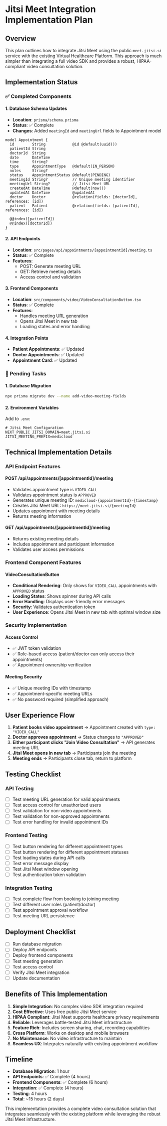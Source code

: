 # Jitsi Meet Integration Implementation Plan

## Overview

This plan outlines how to integrate Jitsi Meet using the public `meet.jitsi.si` service with the existing Virtual Healthcare Platform. This approach is much simpler than integrating a full video SDK and provides a robust, HIPAA-compliant video consultation solution.

## Implementation Status

### ✅ Completed Components

#### 1. Database Schema Updates
- **Location**: `prisma/schema.prisma`
- **Status**: ✅ Complete
- **Changes**: Added `meetingId` and `meetingUrl` fields to Appointment model

```prisma
model Appointment {
  id        String            @id @default(uuid())
  patientId String
  doctorId  String
  date      DateTime
  time      String?
  type      AppointmentType   @default(IN_PERSON)
  notes     String?
  status    AppointmentStatus @default(PENDING)
  meetingId String?           // Unique meeting identifier
  meetingUrl String?          // Jitsi Meet URL
  createdAt DateTime          @default(now())
  updatedAt DateTime          @updatedAt
  doctor    Doctor            @relation(fields: [doctorId], references: [id])
  patient   Patient           @relation(fields: [patientId], references: [id])

  @@index([patientId])
  @@index([doctorId])
}
```

#### 2. API Endpoints
- **Location**: `src/pages/api/appointments/[appointmentId]/meeting.ts`
- **Status**: ✅ Complete
- **Features**: 
  - POST: Generate meeting URL
  - GET: Retrieve meeting details
  - Access control and validation

#### 3. Frontend Components
- **Location**: `src/components/video/VideoConsultationButton.tsx`
- **Status**: ✅ Complete
- **Features**: 
  - Handles meeting URL generation
  - Opens Jitsi Meet in new tab
  - Loading states and error handling

#### 4. Integration Points
- **Patient Appointments**: ✅ Updated
- **Doctor Appointments**: ✅ Updated  
- **Appointment Card**: ✅ Updated

### 🔄 Pending Tasks

#### 1. Database Migration
```bash
npx prisma migrate dev --name add-video-meeting-fields
```

#### 2. Environment Variables
Add to `.env`:
```env
# Jitsi Meet Configuration
NEXT_PUBLIC_JITSI_DOMAIN=meet.jitsi.si
JITSI_MEETING_PREFIX=medicloud
```

## Technical Implementation Details

### API Endpoint Features

#### POST /api/appointments/[appointmentId]/meeting
- Validates appointment type is `VIDEO_CALL`
- Validates appointment status is `APPROVED`
- Generates unique meeting ID: `medicloud-{appointmentId}-{timestamp}`
- Creates Jitsi Meet URL: `https://meet.jitsi.si/{meetingId}`
- Updates appointment with meeting details
- Returns meeting information

#### GET /api/appointments/[appointmentId]/meeting
- Returns existing meeting details
- Includes appointment and participant information
- Validates user access permissions

### Frontend Component Features

#### VideoConsultationButton
- **Conditional Rendering**: Only shows for `VIDEO_CALL` appointments with `APPROVED` status
- **Loading States**: Shows spinner during API calls
- **Error Handling**: Displays user-friendly error messages
- **Security**: Validates authentication token
- **User Experience**: Opens Jitsi Meet in new tab with optimal window size

### Security Implementation

#### Access Control
- ✅ JWT token validation
- ✅ Role-based access (patient/doctor can only access their appointments)
- ✅ Appointment ownership verification

#### Meeting Security
- ✅ Unique meeting IDs with timestamp
- ✅ Appointment-specific meeting URLs
- ✅ No password required (simplified approach)

## User Experience Flow

1. **Patient books video appointment** → Appointment created with `type: "VIDEO_CALL"`
2. **Doctor approves appointment** → Status changes to `"APPROVED"`
3. **Either participant clicks "Join Video Consultation"** → API generates meeting URL
4. **Jitsi Meet opens in new tab** → Participants join the meeting
5. **Meeting ends** → Participants close tab, return to platform

## Testing Checklist

### API Testing
- [ ] Test meeting URL generation for valid appointments
- [ ] Test access control for unauthorized users
- [ ] Test validation for non-video appointments
- [ ] Test validation for non-approved appointments
- [ ] Test error handling for invalid appointment IDs

### Frontend Testing
- [ ] Test button rendering for different appointment types
- [ ] Test button rendering for different appointment statuses
- [ ] Test loading states during API calls
- [ ] Test error message display
- [ ] Test Jitsi Meet window opening
- [ ] Test authentication token validation

### Integration Testing
- [ ] Test complete flow from booking to joining meeting
- [ ] Test different user roles (patient/doctor)
- [ ] Test appointment approval workflow
- [ ] Test meeting URL persistence

## Deployment Checklist

- [ ] Run database migration
- [ ] Deploy API endpoints
- [ ] Deploy frontend components
- [ ] Test meeting generation
- [ ] Test access control
- [ ] Verify Jitsi Meet integration
- [ ] Update documentation

## Benefits of This Implementation

1. **Simple Integration**: No complex video SDK integration required
2. **Cost Effective**: Uses free public Jitsi Meet service
3. **HIPAA Compliant**: Jitsi Meet supports healthcare privacy requirements
4. **Reliable**: Leverages battle-tested Jitsi Meet infrastructure
5. **Feature Rich**: Includes screen sharing, chat, recording capabilities
6. **Cross Platform**: Works on desktop and mobile browsers
7. **No Maintenance**: No video infrastructure to maintain
8. **Seamless UX**: Integrates naturally with existing appointment workflow

## Timeline

- **Database Migration**: 1 hour
- **API Endpoints**: ✅ Complete (4 hours)
- **Frontend Components**: ✅ Complete (6 hours)
- **Integration**: ✅ Complete (4 hours)
- **Testing**: 4 hours
- **Total**: ~15 hours (2 days)

This implementation provides a complete video consultation solution that integrates seamlessly with the existing platform while leveraging the robust Jitsi Meet infrastructure.
